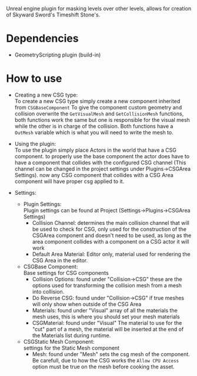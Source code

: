 Unreal engine plugin for masking levels over other levels, allows for creation of Skyward Sword's Timeshift Stone's.

# Dependencies

-   GeometryScripting plugin (build-in)

# How to use

-   Creating a new CSG type:\
    To create a new CSG type simply create a new component inherited from `CSGBaseComponent` To give the component custom geometry and collision overwrite the `GetVisualMesh` and `GetCollisionMesh` functions, both functions work the same but one is responsible for the visual mesh while the other is in charge of the collision. Both functions have a `OutMesh` variable which is what you will need to write the mesh to.

-   Using the plugin:\
    To use the plugin simply place Actors in the world that have a CSG component. to properly use the base component the actor does have to have a component that collides with the configured CSG channel (This channel can be changed in the project settings under Plugins->CSGArea Settings). now any CSG component that collides with a CSG Area component will have proper csg applied to it.

-   Settings:
    -   Plugin Settings:\
         Plugin settings can be found at Project (Settings->Plugins->CSGArea Settings)
        -   Collision Channel: determines the main collision channel that will be used to check for CSG, only used for the construction of the CSGArea component and doesn't need to be used, as long as the area component collides with a component on a CSG actor it will work
        -   Default Area Material: Editor only, material used for rendering the CSG Area in the editor.
    -   CSGBase Component:\
        Base settings for CSG components
        -   Collision Options: found under "Collision->CSG" these are the options used for transforming the collision mesh from a mesh into collision.
        -   Do Reverse CSG: found under "Collision->CSG" if true meshes will only show when outside of the CSG Area
        -   Materials: found under "Visual" array of all the materials the mesh uses, this is where you should set your mesh materials
        -   CSGMaterial: found under "Visual" The material to use for the "cut" part of a mesh, the material will be inserted at the end of the Materials list during runtime.
    -   CSGStatic Mesh Component:\
        settings for the Static Mesh component
        -   Mesh: found under "Mesh" sets the csg mesh of the component. Be carefull, due to how the CSG works the `Allow CPU Access` option must be true on the mesh before cooking the asset.
